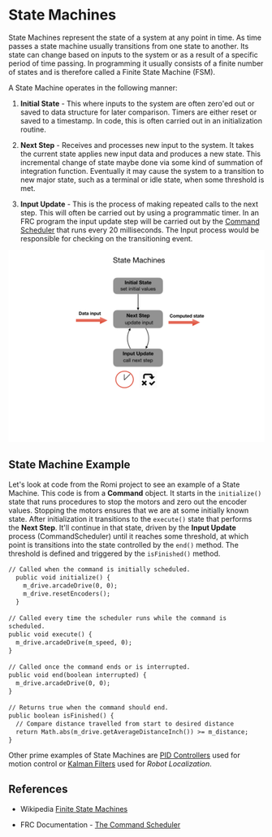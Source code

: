 # State Machines
State Machines represent the state of a system at any point in time.  As time passes a state machine usually transitions from one state to another.  Its state can change based on inputs to the system or as a result of a specific period of time passing. In programming it usually consists of a finite number of states and is therefore called a Finite State Machine (FSM).

A State Machine operates in the following manner:

1. **Initial State** - This where inputs to the system are often zero'ed out or saved to data structure for later comparison.  Timers are either reset or saved to a timestamp.  In code, this is often carried out in an initialization routine.

2. **Next Step** - Receives and processes new input to the system. It takes the current state applies new input data and produces a new state.  This incremental change of state maybe done via some kind of summation of integration function.  Eventually it may cause the system to a transition to new major state, such as a terminal or idle state, when some threshold is met. 

3. **Input Update** - This is the process of making repeated calls to the next step.  This will often be carried out by using a programmatic timer.  In an FRC program the input update step will be carried out by the [Command Scheduler](https://docs.wpilib.org/en/latest/docs/software/commandbased/command-scheduler.html) that runs every 20 milliseconds.  The Input process would be responsible for checking on the transitioning event.

![State Machines](../images/FRCProgramming/FRCProgramming.009.jpeg)

## State Machine Example
Let's look at code from the Romi project to see an example of a State Machine.  This code is from a **Command** object.  It starts in the `initialize()` state that runs procedures to stop the motors and zero out the encoder values.  Stopping the motors ensures that we are at some initially known state.  After initialization it transitions to the `execute()` state that performs the **Next Step**.  It'll continue in that state, driven by the **Input Update** process (CommandScheduler) until it reaches some threshold, at which point is transitions into the state controlled by the `end()` method.  The threshold is defined and triggered by the `isFinished()` method.

    // Called when the command is initially scheduled.
      public void initialize() {
        m_drive.arcadeDrive(0, 0);
        m_drive.resetEncoders();
      }

    // Called every time the scheduler runs while the command is scheduled.
    public void execute() {
      m_drive.arcadeDrive(m_speed, 0);
    }

    // Called once the command ends or is interrupted.
    public void end(boolean interrupted) {
      m_drive.arcadeDrive(0, 0);
    }

    // Returns true when the command should end.
    public boolean isFinished() {
      // Compare distance travelled from start to desired distance
      return Math.abs(m_drive.getAverageDistanceInch()) >= m_distance;
    }

Other prime examples of State Machines are [PID Controllers](../Romi/Control/romiPID.md) used for motion control or [Kalman Filters](../Concepts/OptimalEstimation/kalmanFilters.md) used for *Robot Localization*.

<!-- [Robot Localization](../Concepts/LocalizationMapping/localization.md). -->

## References

- Wikipedia [Finite State Machines](https://en.wikipedia.org/wiki/Finite-state_machine)

- FRC Documentation - [The Command Scheduler](https://docs.wpilib.org/en/latest/docs/software/commandbased/command-scheduler.html)
